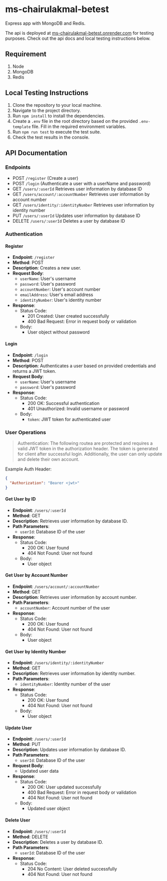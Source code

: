 # ms-chairulakmal-betest

Express app with MongoDB and Redis.

The api is deployed at [ms-chairulakmal-betest.onrender.com](https://ms-chairulakmal-betest.onrender.com) for testing purposes. Check out the api docs and local testing instructions below.

## Requirement

1. Node
2. MongoDB
3. Redis

## Local Testing Instructions

1. Clone the repository to your local machine.
2. Navigate to the project directory.
3. Run `npm install` to install the dependencies.
4. Create a `.env` file in the root directory based on the provided `.env-template` file. Fill in the required environment variables.
5. Run `npm run test` to execute the test suite.
6. Check the test results in the console.

## API Documentation

### Endpoints

- POST `/register` (Create a user)
- POST `/login` (Authenticate a user with a userName and password)
- GET `/users/:userId` Retrieves user information by database ID
- GET `/users/account/:accountNumber` Retrieves user information by account number
- GET `/users/identity/:identityNumber` Retrieves user information by identity number
- PUT `/users/:userId` Updates user information by database ID
- DELETE `/users/:userId` Deletes a user by database ID

### Authentication

#### Register

- **Endpoint**: `/register`
- **Method**: POST
- **Description**: Creates a new user.
- **Request Body**:
  - `userName`: User's username
  - `password`: User's password
  - `accountNumber`: User's account number
  - `emailAddress`: User's email address
  - `identityNumber`: User's identity number
- **Response**:
  - Status Code:
    - 201 Created: User created successfully
    - 400 Bad Request: Error in request body or validation
  - Body:
    - User object without password

#### Login

- **Endpoint**: `/login`
- **Method**: POST
- **Description**: Authenticates a user based on provided credentials and returns a JWT token.
- **Request Body**:
  - `userName`: User's username
  - `password`: User's password
- **Response**:
  - Status Code:
    - 200 OK: Successful authentication
    - 401 Unauthorized: Invalid username or password
  - Body:
    - `token`: JWT token for authenticated user

### User Operations

> Authentication: The following routea are protected and requires a valid JWT token in the authorization header. The token is generated for client after successful login. Additionally, the user can only update and delete their own account.

Example Auth Header:

```json
{
  "Authorization": "Bearer <jwt>"
}
```

#### Get User by ID

- **Endpoint**: `/users/:userId`
- **Method**: GET
- **Description**: Retrieves user information by database ID.
- **Path Parameters**:
  - `userId`: Database ID of the user
- **Response**:
  - Status Code:
    - 200 OK: User found
    - 404 Not Found: User not found
  - Body:
    - User object

#### Get User by Account Number

- **Endpoint**: `/users/account/:accountNumber`
- **Method**: GET
- **Description**: Retrieves user information by account number.
- **Path Parameters**:
  - `accountNumber`: Account number of the user
- **Response**:
  - Status Code:
    - 200 OK: User found
    - 404 Not Found: User not found
  - Body:
    - User object

#### Get User by Identity Number

- **Endpoint**: `/users/identity/:identityNumber`
- **Method**: GET
- **Description**: Retrieves user information by identity number.
- **Path Parameters**:
  - `identityNumber`: Identity number of the user
- **Response**:
  - Status Code:
    - 200 OK: User found
    - 404 Not Found: User not found
  - Body:
    - User object

#### Update User

- **Endpoint**: `/users/:userId`
- **Method**: PUT
- **Description**: Updates user information by database ID.
- **Path Parameters**:
  - `userId`: Database ID of the user
- **Request Body**:
  - Updated user data
- **Response**:
  - Status Code:
    - 200 OK: User updated successfully
    - 400 Bad Request: Error in request body or validation
    - 404 Not Found: User not found
  - Body:
    - Updated user object

#### Delete User

- **Endpoint**: `/users/:userId`
- **Method**: DELETE
- **Description**: Deletes a user by database ID.
- **Path Parameters**:
  - `userId`: Database ID of the user
- **Response**:
  - Status Code:
    - 204 No Content: User deleted successfully
    - 404 Not Found: User not found
